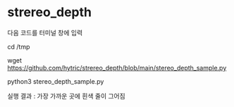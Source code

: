 #  strereo_depth

다음 코드를 터미널 창에 입력


cd /tmp

wget https://github.com/hytric/strereo_depth/blob/main/stereo_depth_sample.py

python3 stereo_depth_sample.py


실행 결과 : 가장 가까운 곳에 흰색 줄이 그어짐
